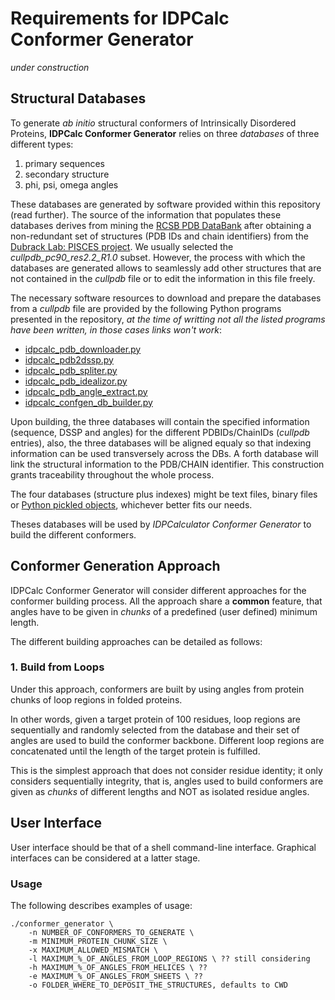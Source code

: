 # Requirements for IDPCalc Conformer Generator

_under construction_

## Structural Databases

To generate *ab initio* structural conformers of Intrinsically Disordered Proteins,  **IDPCalc Conformer Generator** relies on three _databases_ of three different types:

1. primary sequences
1. secondary structure 
1. phi, psi, omega angles

These databases are generated by software provided within this repository (read further). The source of the information that populates these databases derives from mining the [RCSB PDB DataBank][rcsb] after obtaining a non-redundant set of structures (PDB IDs and chain identifiers) from the [Dubrack Lab: PISCES project][pisces]. We usually selected the *cullpdb_pc90_res2.2_R1.0* subset. However, the process with which the databases are generated allows to seamlessly add other structures that are not contained in the *cullpdb* file or to edit the information in this file freely.

The necessary software resources to download and prepare the databases from a *cullpdb* file are provided by the following Python programs presented in the repository, *at the time of writting not all the listed programs have been written, in those cases links won't work*:

* [idpcalc_pdb_downloader.py][pdbdownloader]
* [idpcalc_pdb2dssp.py][pdb2dssp]
* [idpcalc_pdb_spliter.py][pdbsplitter]
* [idpcalc_pdb_idealizor.py][pdbidealizor]
* [idpcalc_pdb_angle_extract.py][pdbangle]
* [idpcalc_confgen_db_builder.py][dbbuilder]


Upon building, the three databases will contain the specified information (sequence, DSSP and angles) for the different PDBIDs/ChainIDs (*cullpdb* entries), also, the three databases will be aligned equaly so that indexing information can be used transversely across the DBs. A forth database will link the structural information to the PDB/CHAIN identifier. This construction grants traceability throughout the whole process.

The four databases (structure plus indexes) might be text files, binary files or [Python pickled objects][pickle], whichever better fits our needs.

Theses databases will be used by *IDPCalculator Conformer Generator* to build the different conformers.

## Conformer Generation Approach

IDPCalc Conformer Generator will consider different approaches for the conformer building process. All the approach share a **common** feature, that angles have to be given in *chunks* of a predefined (user defined) minimum length.

The different building approaches can be detailed as follows:

### 1. Build from Loops

Under this approach, conformers are built by using angles from protein chunks of loop regions in folded proteins.

In other words, given a target protein of 100 residues, loop regions are sequentially and randomly selected from the database and their set of angles are used to build the conformer backbone. Different loop regions are concatenated until the length of the target protein is fulfilled.

This is the simplest approach that does not consider residue identity; it only considers sequentially integrity, that is, angles used to build conformers are given as *chunks* of different lengths and NOT as isolated residue angles.

## User Interface

User interface should be that of a shell command-line interface. Graphical interfaces can be considered at a latter stage.

### Usage

The following describes examples of usage:

```
./conformer_generator \
    -n NUMBER_OF_CONFORMERS_TO_GENERATE \
    -m MINIMUM_PROTEIN_CHUNK_SIZE \
    -x MAXIMUM_ALLOWED_MISMATCH \
    -l MAXIMUM_%_OF_ANGLES_FROM_LOOP_REGIONS \ ?? still considering
    -h MAXIMUM_%_OF_ANGLES_FROM_HELICES \ ??
    -e MAXIMUM_%_OF_ANGLES_FROM_SHEETS \ ??
    -o FOLDER_WHERE_TO_DEPOSIT_THE_STRUCTURES, defaults to CWD
    

```

[pdbdownloader]: https://github.com/joaomcteixeira/IDPCalcPDBDownloader/blob/master/idpcalc_pdb_downloader.py
[pdb2dssp]: https://github.com/joaomcteixeira/IDPCalcPDBDownloader/blob/master/idpcalc_pdb2dssp.py
[pdbsplitter]: https://github.com/joaomcteixeira/IDPCalcPDBDownloader/
[pdbidealizor]: https://github.com/joaomcteixeira/IDPCalcPDBDownloader/
[pdbangle]: https://github.com/joaomcteixeira/IDPCalcPDBDownloader/
[dbbuilder]: https://github.com/joaomcteixeira/IDPCalcPDBDownloader/
[rcsb]: https://www.rcsb.org/
[pisces]: http://dunbrack.fccc.edu/Guoli/pisces_download.php
[pickle]: https://docs.python.org/3/library/pickle.html
